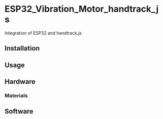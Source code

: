 # ESP32_Vibration_Motor_handtrack_js
Integration of ESP32 and handtrack.js

## Installation

## Usage

## Hardware

### Materials

## Software
